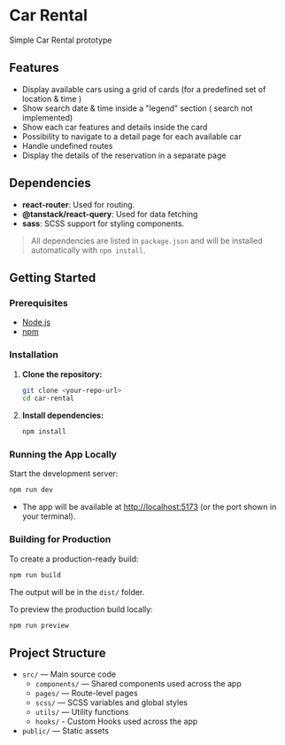 # Car Rental 

Simple Car Rental prototype
## Features
- Display available cars using a grid of cards (for a predefined set of location & time )
- Show search date & time inside a "legend" section ( search not implemented)
- Show each car features and details inside the card
- Possibility to navigate to a detail page for each available car
- Handle undefined routes
- Display the details of the reservation in a separate page

## Dependencies

- **react-router**: Used for routing.
- **@tanstack/react-query**: Used for data fetching
- **sass**: SCSS support for styling components.

> All dependencies are listed in `package.json` and will be installed automatically with `npm install`.

## Getting Started

### Prerequisites
- [Node.js](https://nodejs.org/) 
- [npm](https://www.npmjs.com/) 
### Installation
1. **Clone the repository:**
   ```sh
   git clone <your-repo-url>
   cd car-rental
   ```
2. **Install dependencies:**
   ```sh
   npm install
   ```

### Running the App Locally
Start the development server:
```sh
npm run dev
```
- The app will be available at [http://localhost:5173](http://localhost:5173) (or the port shown in your terminal).

### Building for Production
To create a production-ready build:
```sh
npm run build
```
The output will be in the `dist/` folder.

To preview the production build locally:
```sh
npm run preview
```

## Project Structure
- `src/` — Main source code
  - `components/` — Shared components used across the app
  - `pages/` — Route-level pages
  - `scss/` — SCSS variables and global styles
  - `utils/` — Utility functions
  - `hooks/` - Custom Hooks used across the app
- `public/` — Static assets



